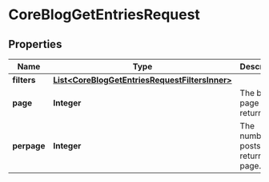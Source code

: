 

# CoreBlogGetEntriesRequest


## Properties

| Name | Type | Description | Notes |
|------------ | ------------- | ------------- | -------------|
|**filters** | [**List&lt;CoreBlogGetEntriesRequestFiltersInner&gt;**](CoreBlogGetEntriesRequestFiltersInner.md) |  |  [optional] |
|**page** | **Integer** | The blog page to return. |  [optional] |
|**perpage** | **Integer** | The number of posts to return per page. |  [optional] |



